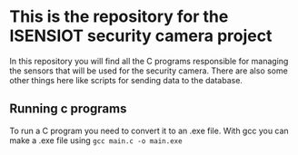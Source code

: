 # This is the repository for the ISENSIOT security camera project

In this repository you will find all the C programs responsible for managing the sensors that will be used for the security camera. There are also some other things here like scripts for sending data to the database. 

## Running c programs

To run a C program you need to convert it to an .exe file. With gcc you can make a .exe file using ```gcc main.c -o main.exe```